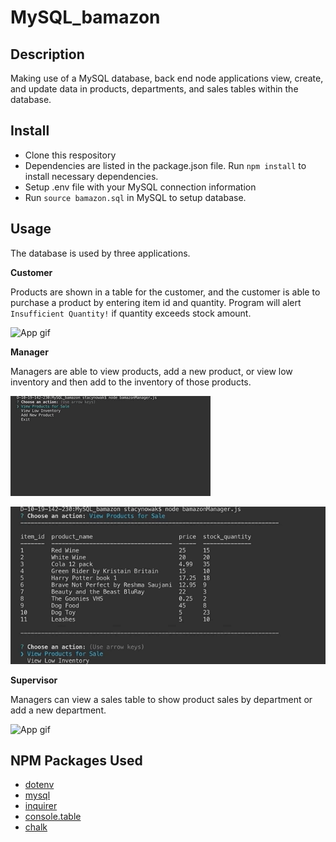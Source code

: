 # MySQL_bamazon

## Description

Making use of a MySQL database, back end node applications view, create, and update data in products, departments, and sales tables within the database.

## Install

* Clone this respository
* Dependencies are listed in the package.json file.  Run `npm install` to install necessary dependencies.
* Setup .env file with your MySQL connection information
* Run `source bamazon.sql` in MySQL to setup database.

## Usage

The database is used by three applications.

**Customer**

Products are shown in a table for the customer, and the customer is able to purchase a product by entering item id and quantity.  Program will alert `Insufficient Quantity!` if quantity exceeds stock amount.

![App gif](https://github.com/snowAK34/MySQL_bamazon/blob/master/gifs/customer_view.gif?raw=true)

**Manager**

Managers are able to view products, add a new product, or view low inventory and then add to the inventory of those products.

![App gif](https://github.com/snowAK34/MySQL_bamazon/blob/master/gifs/manager_view_and_add.gif?raw=true)

![App gif](https://github.com/snowAK34/MySQL_bamazon/blob/master/gifs/manager_low_inventory.gif?raw=true)

**Supervisor**

Managers can view a sales table to show product sales by department or add a new department.

![App gif](https://github.com/snowAK34/MySQL_bamazon/blob/master/gifs/supervisor_view.gif?raw=true)

## NPM Packages Used

* [dotenv](https://www.npmjs.com/package/dotenv)
* [mysql](https://www.npmjs.com/package/mysql)
* [inquirer](https://www.npmjs.com/package/inquirer)
* [console.table](https://www.npmjs.com/package/console.table)
* [chalk](https://www.npmjs.com/package/chalk)
